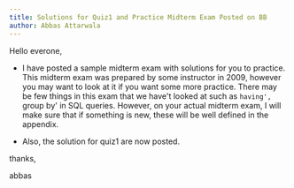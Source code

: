```yaml
---
title: Solutions for Quiz1 and Practice Midterm Exam Posted on BB
author: Abbas Attarwala
---
```


Hello everone,

* I have posted a sample midterm exam with solutions for you to practice. This midterm exam was prepared by some instructor in 2009, however you may want to look at it if you want some more practice. There may be few things in this exam that we have't looked at such as `having', `group by' in SQL queries. However, on your actual midterm exam, I will make sure that if something is new, these will be well defined in the appendix. 

* Also, the solution for quiz1 are now posted. 


thanks,

abbas

